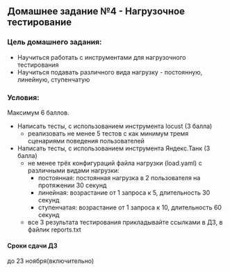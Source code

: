 ## Домашнее задание №4 - Нагрузочное тестирование

### Цель домашнего задания:

- Научиться работать с инструментами для нагрузочного тестирования
- Научиться подавать различного вида нагрузку - постоянную, линейную, ступенчатую


### Условия:

Максимум 6 баллов.

- Написать тесты, с использованием инструмента locust (3 балла)
    - реализовать не менее 5 тестов с как минимум тремя сценариями поведения пользователей
- Написать тесты, с использованием инструмента Яндекс.Танк (3 балла)
    - не менее трёх конфигураций файла нагрузки (load.yaml) с различными видами нагрузки:
        - постоянная: постоянная нагрузка в 2 пользователя на протяжении 30 секунд
        - линейная: возрастание от 1 запроса к 5, длительность 30 секунд
        - ступенчатая: возрастание от 1 запроса к 10, длительность 60 секунд
    - все 3 результата тестирования прикладывайте ссылками в ДЗ, в файлик reports.txt


#### Сроки сдачи ДЗ

до 23 ноября(включительно)